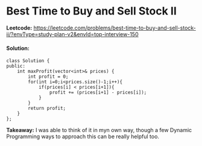 # Best Time to Buy and Sell Stock II 
**Leetcode:** https://leetcode.com/problems/best-time-to-buy-and-sell-stock-ii/?envType=study-plan-v2&envId=top-interview-150

#### Solution:
```
class Solution {
public:
    int maxProfit(vector<int>& prices) {
        int profit = 0;
        for(int i=0;i<prices.size()-1;i++){
            if(prices[i] < prices[i+1]){
                profit += (prices[i+1] - prices[i]);
            }
        }
        return profit;
    }
};
```
**Takeaway:** I was able to think of it in myn own way, though a few Dynamic Programming ways to approach this can be really helpful too.
